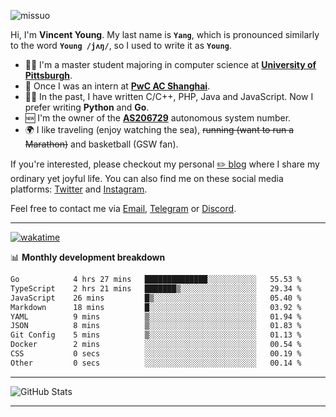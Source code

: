 <p align="left"> <img src="https://komarev.com/ghpvc/?username=missuo&label=Profile%20views&color=0e75b6&style=flat" alt="missuo" /> </p>


Hi, I'm **Vincent Young**. My last name is **`Yang`**, which is pronounced similarly to the word **`Young /jʌŋ/`**, so I used to write it as **`Young`**. 

-  👨‍🎓 I'm a master student majoring in computer science at [**University of Pittsburgh**](https://www.pitt.edu).
-  💼 Once I was an intern at **[PwC AC Shanghai](https://www.linkedin.com/company/pwc-ac-shanghai/)**.
-  👨‍💻 In the past, I have written C/C++, PHP, Java and JavaScript. Now I prefer writing **Python** and **Go**.
-  🆕 I'm the owner of the **[AS206729](https://bgp.tools/AS206729)** autonomous system number.
-  🌍 I like traveling (enjoy watching the sea), ~~running (want to run a Marathon)~~ and basketball (GSW fan).

If you're interested, please checkout my personal [✏️ blog](https://missuo.me/) where I share my ordinary yet joyful life. You can also find me on these social media platforms: [Twitter](https://twitter.com/m1ssuo) and [Instagram](https://www.instagram.com/missuo.me).

Feel free to contact me via <a href="mailto:i@yyt.moe">Email</a>, [Telegram](https://t.me/missuo) or [Discord](https://discordapp.com/users/missuo#7448).

-------

[![wakatime](https://wakatime.com/badge/user/c13cd961-40ca-417a-afb6-1f9ea8ac295c.svg)](https://wakatime.com/@missuo)

📊 **Monthly development breakdown**
<!--START_SECTION:waka-->

```txt
Go            4 hrs 27 mins   ██████████████░░░░░░░░░░░   55.53 %
TypeScript    2 hrs 21 mins   ███████▒░░░░░░░░░░░░░░░░░   29.34 %
JavaScript    26 mins         █▒░░░░░░░░░░░░░░░░░░░░░░░   05.40 %
Markdown      18 mins         █░░░░░░░░░░░░░░░░░░░░░░░░   03.92 %
YAML          9 mins          ▒░░░░░░░░░░░░░░░░░░░░░░░░   01.94 %
JSON          8 mins          ▒░░░░░░░░░░░░░░░░░░░░░░░░   01.83 %
Git Config    5 mins          ▒░░░░░░░░░░░░░░░░░░░░░░░░   01.13 %
Docker        2 mins          ░░░░░░░░░░░░░░░░░░░░░░░░░   00.54 %
CSS           0 secs          ░░░░░░░░░░░░░░░░░░░░░░░░░   00.19 %
Other         0 secs          ░░░░░░░░░░░░░░░░░░░░░░░░░   00.14 %
```

<!--END_SECTION:waka-->

-------

![GitHub Stats](https://github-readme-stats-opal-alpha-76.vercel.app/api?username=missuo&show_icons=true&theme=transparent)

-------

